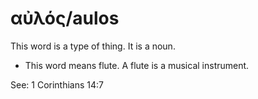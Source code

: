 # αὐλός/aulos
This word is a type of thing. It is a noun.

* This word means flute. A flute is a musical instrument.

See: 1 Corinthians 14:7
